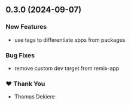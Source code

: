 ## 0.3.0 (2024-09-07)

### New Features

- use tags to differentiate apps from packages

### Bug Fixes

- remove custom dev target from remix-app

### ❤️ Thank You

- Thomas Dekiere
